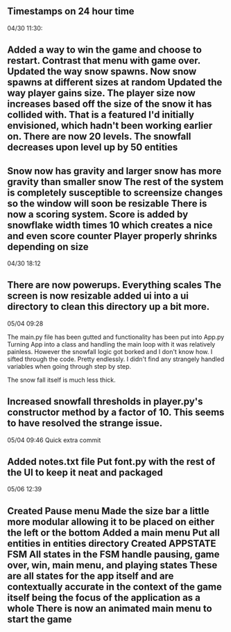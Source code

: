 Timestamps on 24 hour time
-----------------
04/30 11:30:

Added a way to win the game and choose to restart. Contrast that menu with game over. 
Updated the way snow spawns. Now snow spawns at different sizes at random
Updated the way player gains size. The player size now increases based off the size of the snow it has collided with.
That is a featured I'd initially envisioned, which hadn't been working earlier on.
There are now 20 levels.
The snowfall decreases upon level up by 50 entities
----------------------------------------

Snow now has gravity and larger snow has more gravity than smaller snow
The rest of the system is completely susceptible to screensize changes so the window will soon be resizable
There is now a scoring system. Score is added by snowflake width times 10 which creates a nice and even score counter
Player properly shrinks depending on size
----------------------------------------
04/30 18:12

There are now powerups. 
Everything scales
The screen is now resizable
added ui into a ui directory to clean this directory up a bit more.
-----------------------------------------------------------------
05/04 09:28

The main.py file has been gutted and functionality has been put into App.py
Turning App into a class and handling the main loop with it was relatively painless.
However the snowfall logic got borked and I don't know how. I sifted through the code.
Pretty endlessly. I didn't find any strangely handled variables when going through step by step.

The snow fall itself is much less thick.

Increased snowfall thresholds in player.py's constructor method by a factor of 10. This seems to have resolved the strange issue.
---------------------------------
05/04 09:46
Quick extra commit

Added notes.txt file
Put font.py with the rest of the UI to keep it neat and packaged
-----------------------------------------------------------------
05/06 12:39

Created Pause menu
Made the size bar a little more modular allowing it to be placed on either the left or the bottom
Added a main menu
Put all entities in entities directory
Created APPSTATE FSM
All states in the FSM handle pausing, game over, win, main menu, and playing states
These are all states for the app itself and are contextually accurate in the context of the game itself being the focus of the application as a whole
There is now an animated main menu to start the game
-----------------------------------------------------